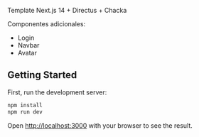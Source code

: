 Template Next.js 14 + Directus + Chacka

Componentes adicionales:
- Login
- Navbar
- Avatar


## Getting Started

First, run the development server:

```bash
npm install
npm run dev
```

Open [http://localhost:3000](http://localhost:3000) with your browser to see the result.